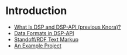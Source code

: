 <!---
 * Copyright © 2022 Swiss National Data and Service Center for the Humanities and/or DaSCH Service Platform contributors.
 * SPDX-License-Identifier: Apache-2.0
-->

# Introduction

* [What Is DSP and DSP-API (previous Knora)?](what-is-knora.md)
* [Data Formats in DSP-API](data-formats.md)
* [Standoff/RDF Text Markup](standoff-rdf.md)
* [An Example Project](example-project.md)
